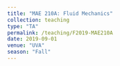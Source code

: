 ```yaml
---
title: "MAE 210A: Fluid Mechanics"
collection: teaching
type: "TA"
permalink: /teaching/F2019-MAE210A
date: 2019-09-01
venue: "UVA"
season: "Fall"
---
```



